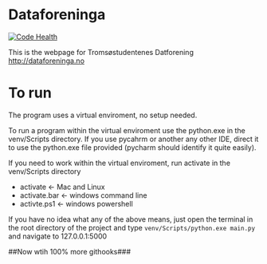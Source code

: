 Dataforeninga
=============

[![Code Health](https://landscape.io/github/jvlomax/dataforeninga/master/landscape.png)](https://landscape.io/github/jvlomax/dataforeninga/master)

This is the webpage for Tromsøstudentenes Datforening
http://dataforeninga.no


To run
=============
The program uses a virtual enviroment, no setup needed. 

To run a program within the virtual enviroment use the python.exe in the venv/Scripts directory.
If you use pycahrm or another any other IDE, direct it to use the python.exe file provided (pycharm should identify it quite easily).

If you need to work within the virtual enviroment, run activate in the venv/Scripts directory
- activate <- Mac and Linux
- activate.bar <- windows command line
- activte.ps1 <- windows powershell


If you have no idea what any of the above means, just open the terminal in the root directory of the project and type `venv/Scripts/python.exe main.py` and navigate to 127.0.0.1:5000



##Now wtih 100% more githooks###
